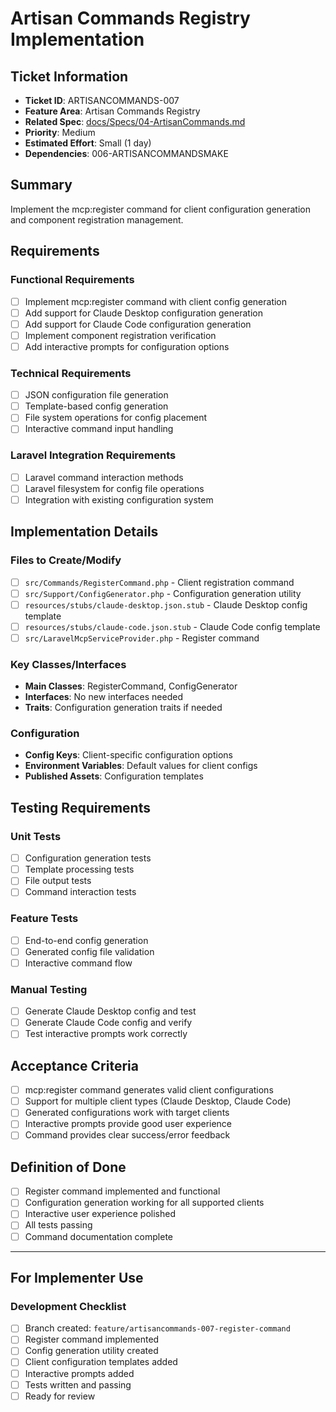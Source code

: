 # Artisan Commands Registry Implementation

## Ticket Information
- **Ticket ID**: ARTISANCOMMANDS-007
- **Feature Area**: Artisan Commands Registry
- **Related Spec**: [docs/Specs/04-ArtisanCommands.md](../Specs/04-ArtisanCommands.md)
- **Priority**: Medium
- **Estimated Effort**: Small (1 day)
- **Dependencies**: 006-ARTISANCOMMANDSMAKE

## Summary
Implement the mcp:register command for client configuration generation and component registration management.

## Requirements

### Functional Requirements
- [ ] Implement mcp:register command with client config generation
- [ ] Add support for Claude Desktop configuration generation
- [ ] Add support for Claude Code configuration generation
- [ ] Implement component registration verification
- [ ] Add interactive prompts for configuration options

### Technical Requirements
- [ ] JSON configuration file generation
- [ ] Template-based config generation
- [ ] File system operations for config placement
- [ ] Interactive command input handling

### Laravel Integration Requirements
- [ ] Laravel command interaction methods
- [ ] Laravel filesystem for config file operations
- [ ] Integration with existing configuration system

## Implementation Details

### Files to Create/Modify
- [ ] `src/Commands/RegisterCommand.php` - Client registration command
- [ ] `src/Support/ConfigGenerator.php` - Configuration generation utility
- [ ] `resources/stubs/claude-desktop.json.stub` - Claude Desktop config template
- [ ] `resources/stubs/claude-code.json.stub` - Claude Code config template
- [ ] `src/LaravelMcpServiceProvider.php` - Register command

### Key Classes/Interfaces
- **Main Classes**: RegisterCommand, ConfigGenerator
- **Interfaces**: No new interfaces needed
- **Traits**: Configuration generation traits if needed

### Configuration
- **Config Keys**: Client-specific configuration options
- **Environment Variables**: Default values for client configs
- **Published Assets**: Configuration templates

## Testing Requirements

### Unit Tests
- [ ] Configuration generation tests
- [ ] Template processing tests
- [ ] File output tests
- [ ] Command interaction tests

### Feature Tests
- [ ] End-to-end config generation
- [ ] Generated config file validation
- [ ] Interactive command flow

### Manual Testing
- [ ] Generate Claude Desktop config and test
- [ ] Generate Claude Code config and verify
- [ ] Test interactive prompts work correctly

## Acceptance Criteria
- [ ] mcp:register command generates valid client configurations
- [ ] Support for multiple client types (Claude Desktop, Claude Code)
- [ ] Generated configurations work with target clients
- [ ] Interactive prompts provide good user experience
- [ ] Command provides clear success/error feedback

## Definition of Done
- [ ] Register command implemented and functional
- [ ] Configuration generation working for all supported clients
- [ ] Interactive user experience polished
- [ ] All tests passing
- [ ] Command documentation complete

---

## For Implementer Use

### Development Checklist
- [ ] Branch created: `feature/artisancommands-007-register-command`
- [ ] Register command implemented
- [ ] Config generation utility created
- [ ] Client configuration templates added
- [ ] Interactive prompts added
- [ ] Tests written and passing
- [ ] Ready for review